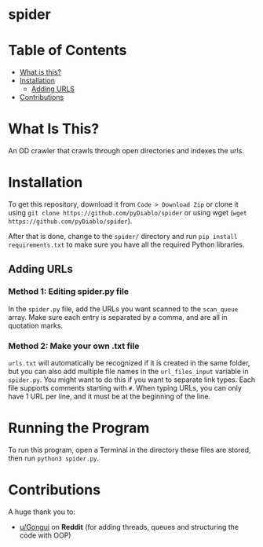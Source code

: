 # spider

# Table of Contents
- [What is this?](#what-is-this)
- [Installation](#installation)
    - [Adding URLS](#adding-urls)
- [Contributions](#Contributions)

# What Is This?
An OD crawler that crawls through open directories and indexes the urls.

# Installation
To get this repository, download it from `Code > Download Zip` or clone it using `git clone https://github.com/pyDiablo/spider` or using wget (`wget https://github.com/pyDiablo/spider`).

After that is done, change to the `spider/` directory and run `pip install requirements.txt` to make sure you have all the required Python libraries.

## Adding URLs
### Method 1: Editing spider.py file


In the `spider.py` file, add the URLs you want scanned to the `scan_queue` array. Make sure each entry is separated by a comma, and are all in quotation marks.

### Method 2: Make your own .txt file
`urls.txt` will automatically be recognized if it is created in the same folder, but you can also add multiple file names in the `url_files_input` variable in `spider.py`. You might want to do this if you want to separate link types. Each file supports comments starting with `#`. When typing URLs, you can only have 1 URL per line, and it must be at the beginning of the line.

# Running the Program
To run this program, open a Terminal in the directory these files are stored, then run `python3 spider.py`.

# Contributions
A huge thank you to:

- [u/Gongui](https://www.reddit.com/user/Gongui) on **Reddit** (for adding threads, queues and structuring the code with OOP)
